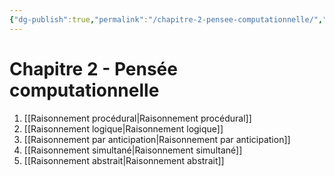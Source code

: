 ```yaml
---
{"dg-publish":true,"permalink":"/chapitre-2-pensee-computationnelle/","tags":["MOC","gardenEntry","gardenEntry","gardenEntry","gardenEntry","gardenEntry","gardenEntry","gardenEntry","gardenEntry","gardenEntry"]}
---
```



# Chapitre 2 - Pensée computationnelle
1. [[Raisonnement procédural\|Raisonnement procédural]]
2. [[Raisonnement logique\|Raisonnement logique]]
3. [[Raisonnement par anticipation\|Raisonnement par anticipation]]
4. [[Raisonnement simultané\|Raisonnement simultané]]
5. [[Raisonnement abstrait\|Raisonnement abstrait]]